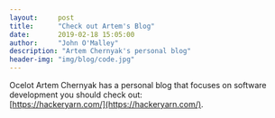 ```yaml
---
layout:     post
title:      "Check out Artem's Blog"
date:       2019-02-18 15:05:00
author:     "John O'Malley"
description: "Artem Chernyak's personal blog"
header-img: "img/blog/code.jpg"
---
```


Ocelot Artem Chernyak has a personal blog that focuses on software development you should check out:  
[https://hackeryarn.com/](https://hackeryarn.com/).
